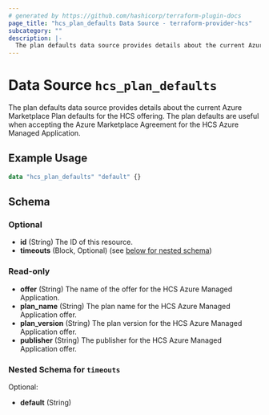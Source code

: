 ```yaml
---
# generated by https://github.com/hashicorp/terraform-plugin-docs
page_title: "hcs_plan_defaults Data Source - terraform-provider-hcs"
subcategory: ""
description: |-
  The plan defaults data source provides details about the current Azure Marketplace Plan defaults for the HCS offering. The plan defaults are useful when accepting the Azure Marketplace Agreement for the HCS Azure Managed Application.
---
```


# Data Source `hcs_plan_defaults`

The plan defaults data source provides details about the current Azure Marketplace Plan defaults for the HCS offering. The plan defaults are useful when accepting the Azure Marketplace Agreement for the HCS Azure Managed Application.

## Example Usage

```terraform
data "hcs_plan_defaults" "default" {}
```

<!-- schema generated by tfplugindocs -->
## Schema

### Optional

- **id** (String) The ID of this resource.
- **timeouts** (Block, Optional) (see [below for nested schema](#nestedblock--timeouts))

### Read-only

- **offer** (String) The name of the offer for the HCS Azure Managed Application.
- **plan_name** (String) The plan name for the HCS Azure Managed Application offer.
- **plan_version** (String) The plan version for the HCS Azure Managed Application offer.
- **publisher** (String) The publisher for the HCS Azure Managed Application offer.

<a id="nestedblock--timeouts"></a>
### Nested Schema for `timeouts`

Optional:

- **default** (String)


